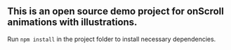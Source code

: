 ## This is an open source demo project for onScroll animations with illustrations.

Run `npm install` in the project folder to install necessary dependencies.
